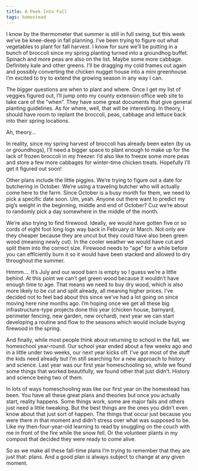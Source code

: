 ```yaml
---
title: A Peek Into Fall
tags: homestead
---
```

I know by the thermometer that summer is still in full swing, but this week we’ve be knee-deep in fall planning. I’ve been trying to figure out what vegetables to plant for fall harvest. I know for sure we’ll be putting in a bunch of broccoli since my spring planting turned into a groundhog buffet. Spinach and more peas are also on the list. Maybe some more cabbage. Definitely kale and other greens. I’ll be dragging my cold frames out again and possibly converting the chicken nugget house into a mini greenhouse. I’m excited to try to extend the growing season in any way I can.

The bigger questions are when to plant and where. Once I get my list of veggies figured out, I’ll jump onto my county extension office web site to take care of the “when”. They have some great documents that give general planting guidelines. As for where, well, that will be interesting. In theory, I should have room to replant the broccoli, peas, cabbage and lettuce back into their spring locations.

Ah, theory…

In reality, since my spring harvest of broccoli has already been eaten (by us or groundhogs), I’ll need a bigger space to plant enough to make up for the lack of frozen broccoli in my freezer. I’d also like to freeze some more peas and store a few more cabbages for winter-time chicken treats. Hopefully I’ll get it figured out soon!

Other plans include the little piggies. We’re trying to figure out a date for butchering in October. We’re using a traveling butcher who will actually come here to the farm. Since October is a busy month for them, we need to pick a specific date soon. Um, yeah. Anyone out there want to predict my pig’s weight in the beginning, middle and end of October? Cuz we’re about to randomly pick a day somewhere in the middle of the month.

We’re also trying to find firewood. Ideally, we would have gotten five or so cords of eight foot long logs way back in February or March. Not only are they cheaper because they are uncut but they could have also been green wood (meaning newly cut). In the cooler weather we would have cut and split them into the correct size. Firewood needs to “age” for a while before you can efficiently burn it so it would have been stacked and allowed to dry throughout the summer.

Hmmm…. It’s July and our wood barn is empty so I guess we’re a little behind. At this point we can’t get green wood because it wouldn’t have enough time to age. That means we need to buy dry wood, which is also more likely to be cut and split already, all meaning higher prices. I’ve decided not to feel bad about this since we’ve had a lot going on since moving here nine months ago. I’m hoping once we get all these big infrastructure-type projects done this year (chicken house, barnyard, perimeter fencing, new garden, new orchard), next year we can start developing a routine and flow to the seasons which would include buying firewood in the spring.

And finally, while most people think about returning to school in the fall, we homeschool year-round. Our school year ended about a few weeks ago and in a little under two weeks, our next year kicks off. I’ve got most of the stuff the kids need already but I’m still searching for a new approach to history and science. Last year was our first year homeschooling so, while we found some things that worked beautifully, we found other that just didn’t. History and science being two of them.

In lots of ways homeschooling was like our first year on the homestead has been. You have all these great plans and theories but once you actually start, reality happens. Some things work, some are major fails and others just need a little tweaking. But the best things are the ones you didn’t even know about that just sort of happen. The things that occur just because you were there in that moment and didn’t stress over what was supposed to be. Like my then-four-year-old learning to read by snuggling on the couch with me in front of the fire while the snow fell. Or the volunteer plants in my compost that decided they were ready to come alive.

So as we make all these fall-time plans I’m trying to remember that they are just that: plans. And a good plan is always subject to change at any given moment.
